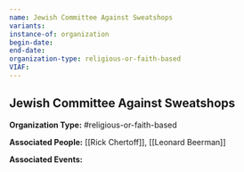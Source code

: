 ```yaml
---
name: Jewish Committee Against Sweatshops
variants: 
instance-of: organization
begin-date: 
end-date: 
organization-type: religious-or-faith-based
VIAF: 
---
```

## Jewish Committee Against Sweatshops

**Organization Type:** #religious-or-faith-based

**Associated People:** [[Rick Chertoff]], [[Leonard Beerman]]

**Associated Events:** 